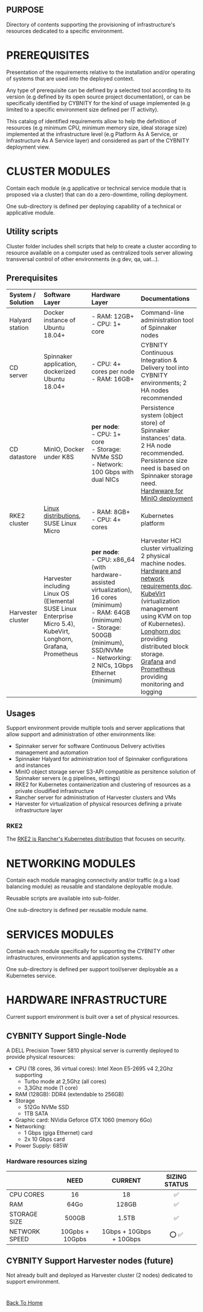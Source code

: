 ## PURPOSE
Directory of contents supporting the provisioning of infrastructure's resources dedicated to a specific environment.

# PREREQUISITES
Presentation of the requirements relative to the installation and/or operating of systems that are used into the deployed context.

Any type of prerequisite can be defined by a selected tool according to its version (e.g defined by its open source project documentation), or can be specifically identified by CYBNITY for the kind of usage implemented (e.g limited to a specific environment size defined per IT activity).

This catalog of identified requirements allow to help the definition of resources (e.g minimum CPU, minimum memory size, ideal storage size) implemented at the infrastructure level (e.g Platform As A Service, or Infrastructure As A Service layer) and considered as part of the CYBNITY deployment view.

# CLUSTER MODULES
Contain each module (e.g applicative or technical service module that is proposed via a cluster) that can do a zero-downtime, rolling deployment.

One sub-directory is defined per deploying capability of a technical or applicative module.

## Utility scripts
Cluster folder includes shell scripts that help to create a cluster according to resource available on a computer used as centralized tools server allowing transversal control of other environments (e.g dev, qa, uat...).

## Prerequisites
|System / Solution|Software Layer|Hardware Layer|Documentations|
|:--|:--|:--|:--|
|Halyard station|Docker instance of Ubuntu 18.04+|- RAM: 12GB+<br>- CPU: 1+ core|Command-line administration tool of Spinnaker nodes|
|CD server|Spinnaker application, dockerized Ubuntu 18.04+|- CPU: 4+ cores per node<br>- RAM: 16GB+|CYBNITY Continuous Integration & Delivery tool into CYBNITY environments; 2 HA nodes recommended|
|CD datastore|MinIO, Docker under K8S|__per node__:<br>- CPU: 1+ core<br>- Storage: NVMe SSD<br>- Network: 100 Gbps with dual NICs|Persistence system (object store) of Spinnaker instances' data.<br>2 HA node recommended.<br>Persistence size need is based on Spinnaker storage need.<br>[Hardwware for MinIO deployment]([https://min.io/product/reference-hardware](https://blog.min.io/selecting-hardware-for-minio-deployment/))|
|RKE2 cluster|[Linux distributions](https://www.suse.com/suse-rke2/support-matrix/all-supported-versions/rke2-v1-30/), SUSE Linux Micro|- RAM: 8GB+<br>- CPU: 4+ cores|Kubernetes platform|
|Harvester cluster|Harvester including Linux OS (Elemental SUSE Linux Enterprise Micro 5.4), KubeVirt, Longhorn, Grafana, Prometheus|__per node__:<br>- CPU: x86_64 (with hardware-assisted virtualization), 16 cores (minimum)<br>- RAM: 64GB (minimum)<br>- Storage: 500GB (minimum), SSD/NVMe<br>- Networking: 2 NICs, 1Gbps Ethernet (minimum)|Harvester HCI cluster virtualizing 2 physical machine nodes. [Hardware and network requirements doc](https://docs.harvesterhci.io/v1.3/install/requirements).<br>[KubeVirt](https://kubevirt.io/) (virtualization management using KVM on top of Kubernetes).<br>[Longhorn doc](https://longhorn.io/) providing distributed block storage.<br>[Grafana](https://grafana.com/) and [Prometheus](https://prometheus.io/) providing monitoring and logging|

## Usages
Support environment provide multiple tools and server applications that allow support and administration of other environments like:
- Spinnaker server for software Continuous Delivery activities management and automation
- Spinnaker Halyard for administration tool of Spinnaker configurations and instances
- MinIO object storage server S3-API compatible as persitence solution of Spinnaker servers (e.g pipelines, settings)
- RKE2 for Kubernetes containerization and clustering of resources as a private cloudified infrastructure
- Rancher server for administration of Harvester clusters and VMs
- Harvester for virtualization of physical resources defining a private infrastructure layer

### RKE2
The [RKE2 is Rancher's Kubernetes distribution](https://docs.rke2.io/) that focuses on security.

# NETWORKING MODULES
Contain each module managing connectivity and/or traffic (e.g a load balancing module) as reusable and standalone deployable module.

Reusable scripts are available into sub-folder.

One sub-directory is defined per reusable module name.

# SERVICES MODULES
Contain each module specifically for supporting the CYBNITY other infrastructures, environments and application systems.

One sub-directory is defined per support tool/server deployable as a Kubernetes service.

# HARDWARE INFRASTRUCTURE
Current support environment is built over a set of physical resources.

## CYBNITY Support Single-Node
A DELL Precision Tower 5810 physical server is currently deployed to provide physical resources:
- CPU (18 cores, 36 virtual cores): Intel Xeon E5-2695 v4 2,2Ghz supporting
  - Turbo mode at 2,5Ghz (all cores)
  - 3,3Ghz mode (1 core)
- RAM (128GB): DDR4 (extendable to 256GB)
- Storage
  - 512Go NVMe SSD
  - 1TB SATA
- Graphic card: NVidia Geforce GTX 1060 (memory 6Go)
- Networking:
  - 1 Gbps (giga Ethernet) card
  - 2x 10 Gbps card
- Power Supply: 685W

### Hardware resources sizing
| | NEED | CURRENT | SIZING STATUS |
|:--|:--:|:--:|:--:|
| CPU CORES | 16 | 18 | :white_check_mark: |
| RAM | 64Go | 128GB | :white_check_mark: |
| STORAGE SIZE | 500GB | 1.5TB | :white_check_mark: |
| NETWORK SPEED| 10Gpbs + 10Gpbs |1Gbps + 10Gbps + 10Gbps| :o: :white_check_mark: |

## CYBNITY Support Harvester nodes (future)
Not already built and deployed as Harvester cluster (2 nodes) dedicated to support environment.

#
[Back To Home](../README.md)
